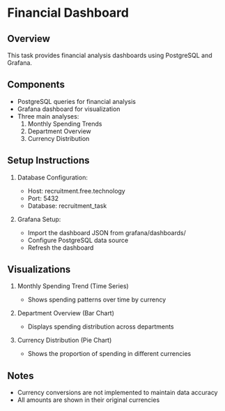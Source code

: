 # Financial Dashboard

## Overview
This task provides financial analysis dashboards using PostgreSQL and Grafana.

## Components
- PostgreSQL queries for financial analysis
- Grafana dashboard for visualization
- Three main analyses:
  1. Monthly Spending Trends
  2. Department Overview
  3. Currency Distribution

## Setup Instructions
1. Database Configuration:
   - Host: recruitment.free.technology
   - Port: 5432
   - Database: recruitment_task

2. Grafana Setup:
   - Import the dashboard JSON from grafana/dashboards/
   - Configure PostgreSQL data source
   - Refresh the dashboard

## Visualizations
1. Monthly Spending Trend (Time Series)
   - Shows spending patterns over time by currency

2. Department Overview (Bar Chart)
   - Displays spending distribution across departments

3. Currency Distribution (Pie Chart)
   - Shows the proportion of spending in different currencies

## Notes
- Currency conversions are not implemented to maintain data accuracy
- All amounts are shown in their original currencies